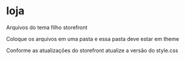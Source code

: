 # loja

Arquivos do tema filho storefront

Coloque os arquivos em uma pasta e essa pasta deve estar em theme

Conforme as atualizações do storefront atualize a versão do style.css
